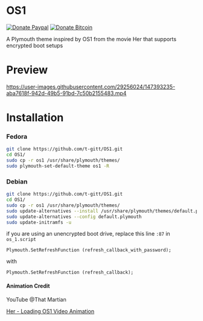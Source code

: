 # OS1
[![Donate Paypal](https://img.shields.io/badge/Donate-PayPal-green.svg)](https://www.paypal.com/paypalme/Taheralkamel)
[![Donate Bitcoin](https://img.shields.io/badge/btc-bc1qawj2lp8kxzf5n9hew7s72sq2l4e2q72643rgs0-%23F7931A)](https://taheralkamel.xyz/donate.html)

A Plymouth theme inspired by OS1 from the movie Her that supports encrypted boot setups

# Preview
https://user-images.githubusercontent.com/29256024/147393235-aba7618f-942d-49b5-91bd-7c50b2155483.mp4


# Installation

### Fedora
```bash
git clone https://github.com/t-gitt/OS1.git
cd OS1/
sudo cp -r os1 /usr/share/plymouth/themes/
sudo plymouth-set-default-theme os1 -R
```
### Debian
```bash
git clone https://github.com/t-gitt/OS1.git
cd OS1/
sudo cp -r os1 /usr/share/plymouth/themes/
sudo update-alternatives --install /usr/share/plymouth/themes/default.plymouth default.plymouth /usr/share/plymouth/themes/os1/os1.plymouth 100
sudo update-alternatives --config default.plymouth
sudo update-initramfs -u
```

if you are using an unencrypted boot drive, replace this line ```:87```  in ```os_1.script```

```Plymouth.SetRefreshFunction (refresh_callback_with_password);```

with

``` Plymouth.SetRefreshFunction (refresh_callback); ```

#### Animation Credit
YouTube @That Martian

[Her - Loading OS1 Video Animation](https://www.youtube.com/watch?v=WOeyLpgjQ5Y)
